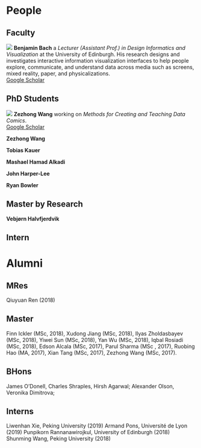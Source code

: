 # People

## Faculty 

<div class="person">
  <img src="figures/bach.png" styles="width:150px;float:left;"/>
  <b>Benjamin Bach</b> a <i>Lecturer (Assistant Prof.) in Design Informatics and Visualization </i> at the University of Edinburgh. His research designs and investigates interactive information visualization interfaces to help people explore, communicate, and understand data across media such as screens, mixed reality, paper, and physicalizations.
    <br/>
  <a href="https://scholar.google.com/citations?user=dXbz4FgAAAAJ&hl=en&oi=ao">Google Scholar</a>

</div>

## PhD Students 

<div class="person">
  <img src="figures/wang.png" styles="width:150px;float:left;"/>
  <b>Zezhong Wang</b> working on <i>Methods for Creating and Teaching Data Comics</i>.
  <br/>
  <a href="https://scholar.google.com/citations?user=EJ8drhwAAAAJ&hl=en&oi=ao">Google Scholar</a>
</div>

**Zezhong Wang**  

**Tobias Kauer**  

**Mashael Hamad Alkadi**  

**John Harper-Lee**  

**Ryan Bowler**  

## Master by Research 

**Vebjørn Halvfjerdvik**  

## Intern

# Alumni

## MRes 
Qiuyuan Ren (2018)

## Master
Finn Ickler (MSc, 2018), 
Xudong Jiang (MSc, 2018), 
Ilyas Zholdasbayev (MSc, 2018), 
Yiwei Sun (MSc, 2018), 
Yan Wu (MSc, 2018),
Iqbal Rosiadi (MSc, 2018), 
Edson Alcala (MSc, 2017), 
Parul Sharma (MSc , 2017), 
Ruobing Hao (MA, 2017), 
Xian Tang (MSc, 2017), 
Zezhong Wang (MSc, 2017).

## BHons
James O’Donell, 
Charles Shraples, 
Hirsh Agarwal; 
Alexander Olson, 
Veronika Dimitrova;

## Interns
Liwenhan Xie, Peking University (2019)
Armand Pons, Université de Lyon (2019)
Punpikorn Rannanawirojkul, University of Edinburgh (2018)
Shunming Wang, Peking University (2018)
